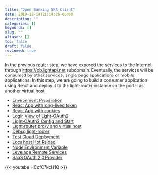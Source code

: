 ```yaml
---
title: "Open Banking SPA Client"
date: 2019-12-14T21:14:26-05:00
description: ""
categories: []
keywords: []
slug: ""
aliases: []
toc: false
draft: false
reviewed: true
---
```


In the previous [router][] step, we have exposed the services to the Internet through https://ob.lightapi.net subdomain. Eventually, the services will be consumed by other services, single page applications or mobile applications. In this step, we are going to build a consumer application using React and deploy it to the light-router instance on the portal as another virtual host. 

* [Environment Preparation](/tutorial/open-banking/client/environment/)
* [React App with long-lived token](/tutorial/open-banking/client/long-live/)
* [React App with cookies](/tutorial/open-banking/client/cookie/)
* [Login View of Light-OAuth2](/tutorial/oauth/login-view/)
* [Light-OAuth2 Config and Start](/tutorial/open-banking/client/oauth-config/)
* [Light-router proxy and virtual host](/tutorial/open-banking/client/local-router/)
* [Debug light-router](/tutorial/open-banking/client/debug-router/)
* [Test Cloud Deployment](/tutorial/open-banking/client/test-cloud/)
* [Localhost Hot Reload](/tutorial/open-banking/client/localhost/)
* [Node Environment Variable](/tutorial/open-banking/client/node_evn/)
* [Leverage Remote Services](/tutorial/open-banking/client/remote-service/)
* [SaaS OAuth 2.0 Provider](/tutorial/open-banking/client/saas-auth/)


{{< youtube HCcfC7kcH1Q >}}

[router]: /tutorial/open-banking/router/
[local portal]: /tutorial/portal/local-router/
